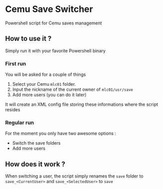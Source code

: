 # Cemu Save Switcher

Powershell script for Cemu saves management

## How to use it ?

Simply run it with your favorite Powershell binary

### First run

You will be asked for a couple of things

1. Select your Cemu `mlc01` folder.
2. Input the nickname of the current owner of `mlc01/usr/save`
3. Add more users (you can do it later)

It will create an XML config file storing these informations where the script resides

### Regular run

For the moment you only have two awesome options :
- Switch the save folders
- Add more users

## How does it work ?

When switching a user, the script simply renames the `save` folder to `save_<CurrentUser>` and `save_<SelectedUser>` to `save`
